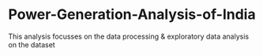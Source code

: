 # Power-Generation-Analysis-of-India
This analysis focusses on the data processing &amp; exploratory data analysis on the dataset
